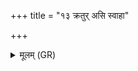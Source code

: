 +++
title = "१३ क्रतुर् असि स्वाहा"

+++
<details><summary>मूलम् (GR)</summary>

+++(PSK 20.44.4b)+++क्रतुर् असि स्वाहा ॥
</details>